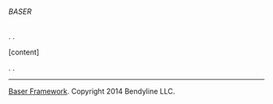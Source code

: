 ###### BASER
.
. 
 
[content]
 
.
. 

----------
[Baser Framework](http://github.com/Bendyline/Baser).  Copyright 2014 Bendyline LLC.